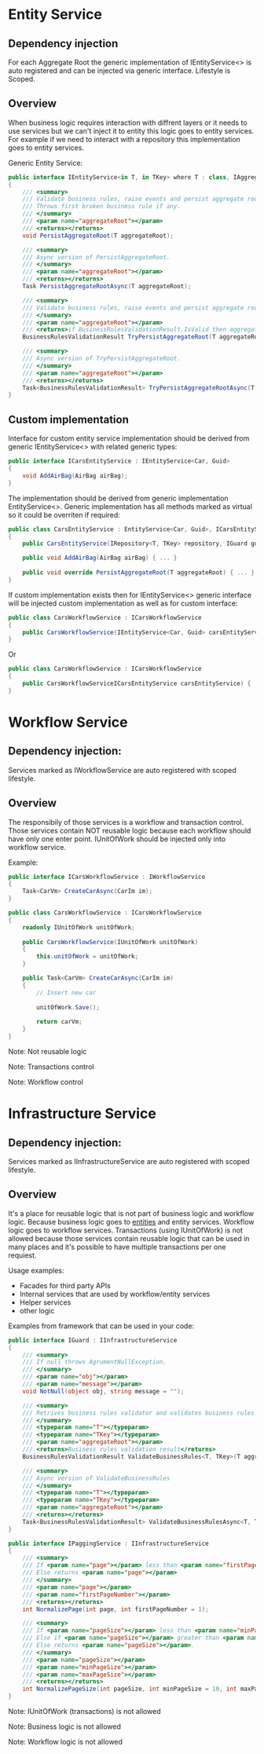 # Entity Service

## Dependency injection
For each Aggregate Root the generic implementation of IEntityService<> is auto registered and can be injected via generic interface. Lifestyle is Scoped.

## Overview
When business logic requires interaction with diffrent layers or it needs to use services but we can't inject it to entity this logic goes to entity services. For example if we need to interact with a repository this implementation goes to entity services.

Generic Entity Service:
```csharp
public interface IEntityService<in T, in TKey> where T : class, IAggregateRootEntity<TKey>
{
    /// <summary>
    /// Validate business rules, raise events and persist aggregate root graph.
    /// Throws first broken business rule if any.
    /// </summary>
    /// <param name="aggregateRoot"></param>
    /// <returns></returns>
    void PersistAggregateRoot(T aggregateRoot);

    /// <summary>
    /// Async version of PersistAggregateRoot.
    /// </summary>
    /// <param name="aggregateRoot"></param>
    /// <returns></returns>
    Task PersistAggregateRootAsync(T aggregateRoot);

    /// <summary>
    /// Validate business rules, raise events and persist aggregate root graph.
    /// </summary>
    /// <param name="aggregateRoot"></param>
    /// <returns>if BusinessRulesValidationResult.IsValid then aggregate root is persisted. If not BusinessRulesValidationResult.BrokenBusinessRules is populated.</returns>
    BusinessRulesValidationResult TryPersistAggregateRoot(T aggregateRoot);

    /// <summary>
    /// Async version of TryPersistAggregateRoot.
    /// </summary>
    /// <param name="aggregateRoot"></param>
    /// <returns></returns>
    Task<BusinessRulesValidationResult> TryPersistAggregateRootAsync(T aggregateRoot);
}
```

## Custom implementation
Interface for custom entity service implementation should be derived from generic IEntityService<> with related generic types:
```csharp
public interface ICarsEntityService : IEntityService<Car, Guid>
{
    void AddAirBag(AirBag airBag);
}
```
The implementation should be derived from generic implementation EntityService<>. Generic implementation has all methods marked as virtual so it could be overriten if required: 
```csharp
public class CarsEntityService : EntityService<Car, Guid>, ICarsEntityService
{
    public CarsEntityService(IRepository<T, TKey> repository, IGuard guard, IDomainEventDispatcher domainEventDispatcher) : base(repository, guard, domainEventDispatcher) { ... }

    public void AddAirBag(AirBag airBag) { ... }
    
    public void override PersistAggregateRoot(T aggregateRoot) { ... }
}
```
If custom implementation exists then for IEntityService<> generic interface will be injected custom implementation as well as for custom interface:
```csharp
public class CarsWorkflowService : ICarsWorkflowService
{
    public CarsWorkflowService(IEntityService<Car, Guid> carsEntityService) { ... }
}
```
Or
```csharp
public class CarsWorkflowService : ICarsWorkflowService
{
    public CarsWorkflowServiceICarsEntityService carsEntityService) { ... }
}
```

# Workflow Service

## Dependency injection:
Services marked as IWorkflowService are auto registered with scoped lifestyle.

## Overview
The responsibily of those services is a workflow and transaction control. Those services contain NOT reusable logic because each workflow should have only one enter point. IUnitOfWork should be injected only into workflow service.

Example:
```csharp
public interface ICarsWorkflowService : IWorkflowService
{
    Task<CarVm> CreateCarAsync(CarIm im);
}
```
```csharp
public class CarsWorkflowService : ICarsWorkflowService
{
    readonly IUnitOfWork unitOfWork;
    
    public CarsWorkflowService(IUnitOfWork unitOfWork)
    {
        this.unitOfWork = unitOfWork;
    }

    public Task<CarVm> CreateCarAsync(CarIm im)
    {
        // Insert new car
        
        unitOfWork.Save();
        
        return carVm;
    }
}
```

Note: Not reusable logic

Note: Transactions control

Note: Workflow control


# Infrastructure Service

## Dependency injection:
Services marked as IInfrastructureService are auto registered with scoped lifestyle.

## Overview
It's a place for reusable logic that is not part of business logic and workflow logic. Because business logic goes to [entities][1] and entity services. Workflow logic goes to workflow services. Transactions (using IUnitOfWork) is not allowed because those services contain reusable logic that can be used in many places and it's possible to have multiple transactions per one requiest. 

Usage examples:
* Facades for third party APIs
* Internal services that are used by workflow/entity services
* Helper services
* other logic

Examples from framework that can be used in your code:

```csharp
public interface IGuard : IInfrastructureService
{
    /// <summary>
    /// If null throws AgrumentNullException.
    /// </summary>
    /// <param name="obj"></param>
    /// <param name="message"></param>
    void NotNull(object obj, string message = "");

    /// <summary>
    /// Retrives business rules validator and validates business rules for aggregateRoot.
    /// </summary>
    /// <typeparam name="T"></typeparam>
    /// <typeparam name="TKey"></typeparam>
    /// <param name="aggregateRoot"></param>
    /// <returns>Business rules validation result</returns>
    BusinessRulesValidationResult ValidateBusinessRules<T, TKey>(T aggregateRoot) where T : IAggregateRootEntity<TKey>;

    /// <summary>
    /// Async version of ValidateBusinessRules
    /// </summary>
    /// <typeparam name="T"></typeparam>
    /// <typeparam name="TKey"></typeparam>
    /// <param name="aggregateRoot"></param>
    /// <returns></returns>
    Task<BusinessRulesValidationResult> ValidateBusinessRulesAsync<T, TKey>(T aggregateRoot) where T : IAggregateRootEntity<TKey>;
}
```
```csharp
public interface IPaggingService : IInfrastructureService
{
    /// <summary>
    /// If <param name="page"></param> less than <param name="firstPageNumber"></param> returns <param name="firstPageNumber"></param>.
    /// Else returns <param name="page"></param>
    /// </summary>
    /// <param name="page"></param>
    /// <param name="firstPageNumber"></param>
    /// <returns></returns>
    int NormalizePage(int page, int firstPageNumber = 1);

    /// <summary>
    /// If <param name="pageSize"></param> less than <param name="minPageSize"></param> returns <param name="minPageSize"></param>.
    /// Else if <param name="pageSize"></param> greater than <param name="maxPageSize"></param> returns <param name="maxPageSize"></param>.
    /// Else returns <param name="pageSize"></param>.
    /// </summary>
    /// <param name="pageSize"></param>
    /// <param name="minPageSize"></param>
    /// <param name="maxPageSize"></param>
    /// <returns></returns>
    int NormalizePageSize(int pageSize, int minPageSize = 10, int maxPageSize = 1000);
}
```

Note: IUnitOfWork (transactions) is not allowed

Note: Business logic is not allowed

Note: Workflow logic is not allowed

[1]: https://github.com/Alexander-Shein/DddCore/blob/net-core/Src/BLL/README.md#entity
